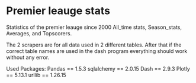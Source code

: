 # Premier leauge stats
Statistics of the premier leauge since 2000
All_time stats, Season_stats, Averages, and Topscorers.

The 2 scrapers are for all data used in 2 different tables.
After that if the correct table names are used in the dash program everything should work without any error.



Used Packages:
Pandas == 1.5.3
sqlalchemy == 2.0.15
Dash == 2.9.3
Plotly == 5.13.1
urllib == 1.26.15
